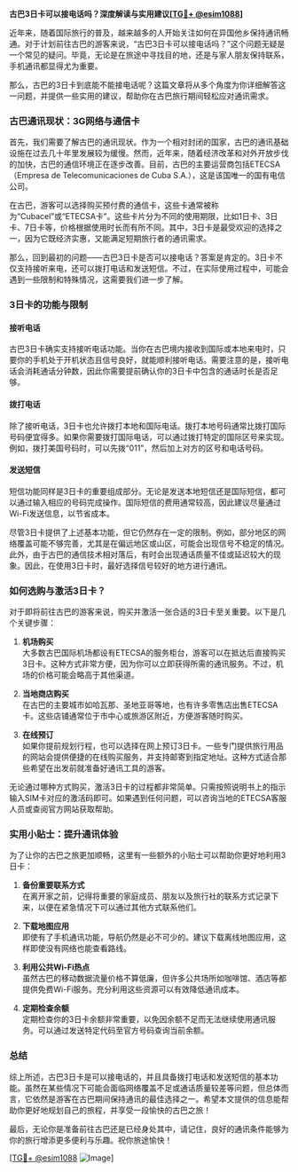 **古巴3日卡可以接电话吗？深度解读与实用建议[[TG💪+ @esim1088](https://t.me/s/esim1088)]**

近年来，随着国际旅行的普及，越来越多的人开始关注如何在异国他乡保持通讯畅通。对于计划前往古巴的游客来说，“古巴3日卡可以接电话吗？”这个问题无疑是一个常见的疑问。毕竟，无论是在旅途中寻找目的地，还是与家人朋友保持联系，手机通讯都显得尤为重要。

那么，古巴的3日卡到底能不能接电话呢？这篇文章将从多个角度为你详细解答这一问题，并提供一些实用的建议，帮助你在古巴旅行期间轻松应对通讯需求。

### 古巴通讯现状：3G网络与通信卡

首先，我们需要了解古巴的通讯现状。作为一个相对封闭的国家，古巴的通讯基础设施在过去几十年里发展较为缓慢。然而，近年来，随着经济改革和对外开放步伐的加快，古巴的通信环境正在逐步改善。目前，古巴的主要运营商包括ETECSA（Empresa de Telecomunicaciones de Cuba S.A.），这是该国唯一的国有电信公司。

在古巴，游客可以选择购买预付费的通信卡，这些卡通常被称为“Cubacel”或“ETECSA卡”。这些卡片分为不同的使用期限，比如1日卡、3日卡、7日卡等，价格根据使用时长而有所不同。其中，3日卡是最受欢迎的选择之一，因为它既经济实惠，又能满足短期旅行者的通讯需求。

那么，回到最初的问题——古巴3日卡是否可以接电话？答案是肯定的。3日卡不仅支持接听来电，还可以拨打电话和发送短信。不过，在实际使用过程中，可能会遇到一些限制和特殊情况，这需要我们进一步了解。

### 3日卡的功能与限制

#### 接听电话
古巴3日卡确实支持接听电话功能。当你在古巴境内接收到国际或本地来电时，只要你的手机处于开机状态且信号良好，就能顺利接听电话。需要注意的是，接听电话会消耗通话分钟数，因此你需要提前确认你的3日卡中包含的通话时长是否足够。

#### 拨打电话
除了接听电话，3日卡也允许拨打本地和国际电话。拨打本地号码通常比拨打国际号码便宜得多。如果你需要拨打国际电话，可以通过拨打特定的国际区号来实现。例如，拨打美国号码时，可以先拨“011”，然后加上对方的区号和电话号码。

#### 发送短信
短信功能同样是3日卡的重要组成部分。无论是发送本地短信还是国际短信，都可以通过输入相应的号码完成操作。国际短信的费用通常较高，因此建议尽量通过Wi-Fi发送信息，以节省成本。

尽管3日卡提供了上述基本功能，但它仍然存在一定的限制。例如，部分地区的网络覆盖可能不够完善，尤其是在偏远地区或山区，可能会出现信号不稳定的情况。此外，由于古巴的通信技术相对落后，有时会出现通话质量不佳或延迟较大的现象。因此，在使用3日卡时，最好选择信号较好的地方进行通讯。

### 如何选购与激活3日卡？

对于即将前往古巴的游客来说，购买并激活一张合适的3日卡至关重要。以下是几个关键步骤：

1. **机场购买**  
   大多数古巴国际机场都设有ETECSA的服务柜台，游客可以在抵达后直接购买3日卡。这种方式非常方便，因为你可以立即获得所需的通讯服务。不过，机场的价格可能会略高于其他渠道。

2. **当地商店购买**  
   在古巴的主要城市如哈瓦那、圣地亚哥等地，也有许多零售店出售ETECSA卡。这些店铺通常位于市中心或旅游区附近，方便游客随时购买。

3. **在线预订**  
   如果你提前规划行程，也可以选择在网上预订3日卡。一些专门提供旅行用品的网站会提供便捷的在线购买服务，并支持邮寄到指定地址。这种方式适合那些希望在出发前就准备好通讯工具的游客。

无论通过哪种方式购买，激活3日卡的过程都非常简单。只需按照说明书上的指示输入SIM卡对应的激活码即可。如果遇到任何问题，可以咨询当地的ETECSA客服人员或查阅官方网站获取帮助。

### 实用小贴士：提升通讯体验

为了让你的古巴之旅更加顺畅，这里有一些额外的小贴士可以帮助你更好地利用3日卡：

1. **备份重要联系方式**  
   在离开家之前，记得将重要的家庭成员、朋友以及旅行社的联系方式记录下来，以便在紧急情况下可以通过其他方式联系他们。

2. **下载地图应用**  
   即使有了手机通讯功能，导航仍然是必不可少的。建议下载离线地图应用，这样即使没有网络也能查看路线。

3. **利用公共Wi-Fi热点**  
   虽然古巴的移动数据流量价格不算低廉，但许多公共场所如咖啡馆、酒店等都提供免费Wi-Fi服务。充分利用这些资源可以有效降低通讯成本。

4. **定期检查余额**  
   定期检查你的3日卡余额非常重要，以免因余额不足而无法继续使用通讯服务。可以通过发送特定代码至官方号码查询当前余额。

### 总结

综上所述，古巴3日卡是可以接电话的，并且具备拨打电话和发送短信的基本功能。虽然在某些情况下可能会面临网络覆盖不足或通话质量较差等问题，但总体而言，它依然是游客在古巴期间保持通讯的最佳选择之一。希望本文提供的信息能帮助你更好地规划自己的旅程，并享受一段愉快的古巴之旅！

最后，无论你是准备前往古巴还是已经身处其中，请记住，良好的通讯条件能够为你的旅行增添更多便利与乐趣。祝你旅途愉快！

[[TG💪+ @esim1088](https://t.me/s/esim1088) ![Image](https://i.postimg.cc/4NQfJmqS/Snipaste-2025-05-13-00-14-12.png)]